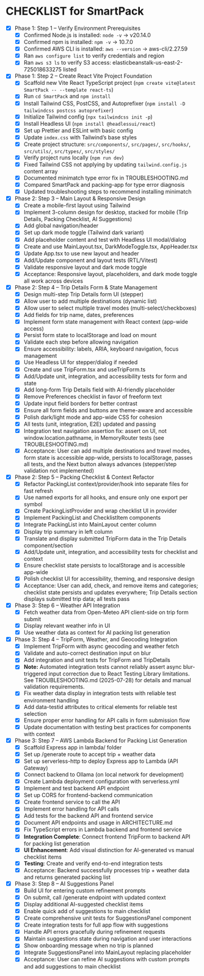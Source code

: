 <!--
This file tracks features, milestones, and tasks for SmartPack.
Keep this comment at the top; do not overwrite or remove it when updating the document.

How to update: Update this doc whenever you start, complete, or change a feature, milestone, or task. Review after every major commit or release.
-->

# CHECKLIST for SmartPack

<!-- Features, milestones, and tasks (check off as you go) -->

- [x] Phase 1: Step 1 – Verify Environment Prerequisites
  - [x] Confirmed Node.js is installed: `node -v` → v20.14.0
  - [x] Confirmed npm is installed: `npm -v` → 10.7.0
  - [x] Confirmed AWS CLI is installed: `aws --version` → aws-cli/2.27.59
  - [x] Ran `aws configure list` to verify credentials and region
  - [x] Ran `aws s3 ls` to verify S3 access: elasticbeanstalk-us-east-2-725018633275 listed
- [x] Phase 1: Step 2 – Create React Vite Project Foundation
  - [x] Scaffold new Vite React TypeScript project (`npm create vite@latest SmartPack -- --template react-ts`)
  - [x] Run `cd SmartPack` and `npm install`
  - [x] Install Tailwind CSS, PostCSS, and Autoprefixer (`npm install -D tailwindcss postcss autoprefixer`)
  - [x] Initialize Tailwind config (`npx tailwindcss init -p`)
  - [x] Install Headless UI (`npm install @headlessui/react`)
  - [x] Set up Prettier and ESLint with basic config
  - [x] Update `index.css` with Tailwind’s base styles
  - [x] Create project structure: `src/components/`, `src/pages/`, `src/hooks/`, `src/utils/`, `src/types/`, `src/styles/`
  - [x] Verify project runs locally (`npm run dev`)
  - [x] Fixed Tailwind CSS not applying by updating `tailwind.config.js` content array
  - [x] Documented minimatch type error fix in TROUBLESHOOTING.md
  - [x] Compared SmartPack and packing-app for type error diagnosis
  - [x] Updated troubleshooting steps to recommend installing minimatch
- [x] Phase 2: Step 3 – Main Layout & Responsive Design
  - [x] Create a mobile-first layout using Tailwind
  - [x] Implement 3-column design for desktop, stacked for mobile (Trip Details, Packing Checklist, AI Suggestions)
  - [x] Add global navigation/header
  - [x] Set up dark mode toggle (Tailwind dark variant)
  - [x] Add placeholder content and test with Headless UI modal/dialog
  - [x] Create and use MainLayout.tsx, DarkModeToggle.tsx, AppHeader.tsx
  - [x] Update App.tsx to use new layout and header
  - [x] Add/Update component and layout tests (RTL/Vitest)
  - [x] Validate responsive layout and dark mode toggle
  - [x] Acceptance: Responsive layout, placeholders, and dark mode toggle all work across devices
- [x] Phase 2: Step 4 – Trip Details Form & State Management
  - [x] Design multi-step Trip Details form UI (stepper) <!-- skipped: decided not to build this feature -->
  - [x] Allow user to add multiple destinations (dynamic list)
  - [x] Allow user to select multiple travel modes (multi-select/checkboxes)
  - [x] Add fields for trip name, dates, preferences
  - [x] Implement form state management with React context (app-wide access)
  - [x] Persist form state to localStorage and load on mount
  - [x] Validate each step before allowing navigation <!-- skipped: stepper not implemented, single-form validation enforced instead -->
  - [x] Ensure accessibility: labels, ARIA, keyboard navigation, focus management
  - [x] Use Headless UI for stepper/dialog if needed
  - [x] Create and use TripForm.tsx and useTripForm.ts
  - [x] Add/Update unit, integration, and accessibility tests for form and state
  - [x] Add long-form Trip Details field with AI-friendly placeholder
  - [x] Remove Preferences checklist in favor of freeform text
  - [x] Update input field borders for better contrast
  - [x] Ensure all form fields and buttons are theme-aware and accessible
  - [x] Polish dark/light mode and app-wide CSS for cohesion
  - [x] All tests (unit, integration, E2E) updated and passing
  - [x] Integration test navigation assertion fix: assert on UI, not window.location.pathname, in MemoryRouter tests (see TROUBLESHOOTING.md)
  - [x] Acceptance: User can add multiple destinations and travel modes, form state is accessible app-wide, persists to localStorage, passes all tests, and the Next button always advances (stepper/step validation not implemented)
- [x] Phase 2: Step 5 – Packing Checklist & Context Refactor
  - [x] Refactor PackingList context/provider/hook into separate files for fast refresh
  - [x] Use named exports for all hooks, and ensure only one export per symbol
  - [x] Create PackingListProvider and wrap checklist UI in provider
  - [x] Implement PackingList and ChecklistItem components
  - [x] Integrate PackingList into MainLayout center column
  - [x] Display trip summary in left column
  - [x] Translate and display submitted TripForm data in the Trip Details component/section
  - [x] Add/Update unit, integration, and accessibility tests for checklist and context
  - [x] Ensure checklist state persists to localStorage and is accessible app-wide
  - [x] Polish checklist UI for accessibility, theming, and responsive design
  - [x] Acceptance: User can add, check, and remove items and categories; checklist state persists and updates everywhere; Trip Details section displays submitted trip data; all tests pass
- [x] Phase 3: Step 6 – Weather API Integration
  - [x] Fetch weather data from Open-Meteo API client-side on trip form submit
  - [x] Display relevant weather info in UI
  - [x] Use weather data as context for AI packing list generation
- [x] Phase 3: Step 4 – TripForm, Weather, and Geocoding Integration
  - [x] Implement TripForm with async geocoding and weather fetch
  - [x] Validate and auto-correct destination input on blur
  - [x] Add integration and unit tests for TripForm and TripDetails
  - [x] **Note:** Automated integration tests cannot reliably assert async blur-triggered input correction due to React Testing Library limitations. See TROUBLESHOOTING.md (2025-07-28) for details and manual validation requirements.
  - [x] Fix weather data display in integration tests with reliable test environment handling
  - [x] Add data-testid attributes to critical elements for reliable test selection
  - [x] Ensure proper error handling for API calls in form submission flow
  - [x] Update documentation with testing best practices for components with context
- [x] Phase 3: Step 7 – AWS Lambda Backend for Packing List Generation
  - [x] Scaffold Express app in lambda/ folder
  - [x] Set up /generate route to accept trip + weather data
  - [x] Set up serverless-http to deploy Express app to Lambda (API Gateway)
  - [x] Connect backend to Ollama (on local network for development)
  - [x] Create Lambda deployment configuration with serverless.yml
  - [x] Implement and test backend API endpoint
  - [x] Set up CORS for frontend-backend communication
  - [x] Create frontend service to call the API
  - [x] Implement error handling for API calls
  - [x] Add tests for the backend API and frontend service
  - [x] Document API endpoints and usage in ARCHITECTURE.md
  - [x] Fix TypeScript errors in Lambda backend and frontend service
  - [x] **Integration Complete**: Connect frontend TripForm to backend API for packing list generation
  - [x] **UI Enhancement**: Add visual distinction for AI-generated vs manual checklist items
  - [x] **Testing**: Create and verify end-to-end integration tests
  - [x] Acceptance: Backend successfully processes trip + weather data and returns generated packing list
- [x] Phase 3: Step 8 – AI Suggestions Panel
  - [x] Build UI for entering custom refinement prompts
  - [x] On submit, call /generate endpoint with updated context
  - [x] Display additional AI-suggested checklist items
  - [x] Enable quick add of suggestions to main checklist
  - [x] Create comprehensive unit tests for SuggestionsPanel component
  - [x] Create integration tests for full app flow with suggestions
  - [x] Handle API errors gracefully during refinement requests
  - [x] Maintain suggestions state during navigation and user interactions
  - [x] Show onboarding message when no trip is planned
  - [x] Integrate SuggestionsPanel into MainLayout replacing placeholder
  - [x] Acceptance: User can refine AI suggestions with custom prompts and add suggestions to main checklist
